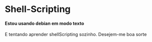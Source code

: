 # Shell-Scripting
#### Estou usando debian em modo texto
E tentando aprender shellScripting sozinho.
Desejem-me boa sorte
